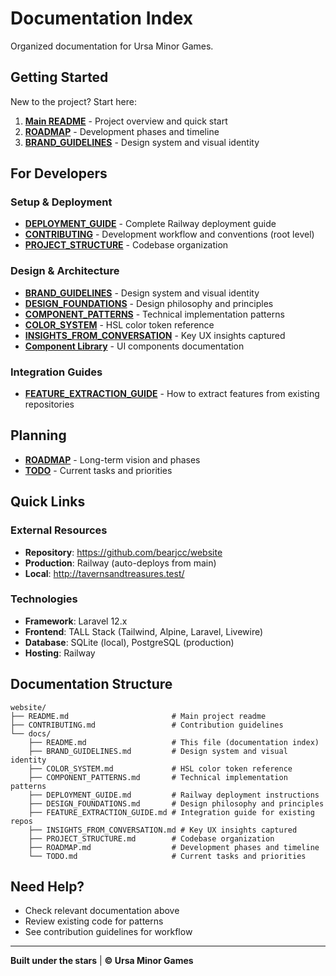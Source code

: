 # Documentation Index

Organized documentation for Ursa Minor Games.

## Getting Started

New to the project? Start here:

1. **[Main README](../README.md)** - Project overview and quick start
2. **[ROADMAP](../ROADMAP.md)** - Development phases and timeline
3. **[BRAND_GUIDELINES](../BRAND_GUIDELINES.md)** - Design system and visual identity

## For Developers

### Setup & Deployment
- **[DEPLOYMENT_GUIDE](DEPLOYMENT_GUIDE.md)** - Complete Railway deployment guide
- **[CONTRIBUTING](../CONTRIBUTING.md)** - Development workflow and conventions (root level)
- **[PROJECT_STRUCTURE](PROJECT_STRUCTURE.md)** - Codebase organization

### Design & Architecture
- **[BRAND_GUIDELINES](BRAND_GUIDELINES.md)** - Design system and visual identity
- **[DESIGN_FOUNDATIONS](DESIGN_FOUNDATIONS.md)** - Design philosophy and principles
- **[COMPONENT_PATTERNS](COMPONENT_PATTERNS.md)** - Technical implementation patterns
- **[COLOR_SYSTEM](COLOR_SYSTEM.md)** - HSL color token reference
- **[INSIGHTS_FROM_CONVERSATION](INSIGHTS_FROM_CONVERSATION.md)** - Key UX insights captured
- **[Component Library](../resources/views/components/ui/README.md)** - UI components documentation

### Integration Guides
- **[FEATURE_EXTRACTION_GUIDE](FEATURE_EXTRACTION_GUIDE.md)** - How to extract features from existing repositories

## Planning

- **[ROADMAP](ROADMAP.md)** - Long-term vision and phases
- **[TODO](TODO.md)** - Current tasks and priorities

## Quick Links

### External Resources
- **Repository**: https://github.com/bearjcc/website
- **Production**: Railway (auto-deploys from main)
- **Local**: http://tavernsandtreasures.test/

### Technologies
- **Framework**: Laravel 12.x
- **Frontend**: TALL Stack (Tailwind, Alpine, Laravel, Livewire)
- **Database**: SQLite (local), PostgreSQL (production)
- **Hosting**: Railway

## Documentation Structure

```
website/
├── README.md                       # Main project readme
├── CONTRIBUTING.md                 # Contribution guidelines
└── docs/
    ├── README.md                   # This file (documentation index)
    ├── BRAND_GUIDELINES.md         # Design system and visual identity
    ├── COLOR_SYSTEM.md             # HSL color token reference
    ├── COMPONENT_PATTERNS.md       # Technical implementation patterns
    ├── DEPLOYMENT_GUIDE.md         # Railway deployment instructions
    ├── DESIGN_FOUNDATIONS.md       # Design philosophy and principles
    ├── FEATURE_EXTRACTION_GUIDE.md # Integration guide for existing repos
    ├── INSIGHTS_FROM_CONVERSATION.md # Key UX insights captured
    ├── PROJECT_STRUCTURE.md        # Codebase organization
    ├── ROADMAP.md                  # Development phases and timeline
    └── TODO.md                     # Current tasks and priorities
```

## Need Help?

- Check relevant documentation above
- Review existing code for patterns
- See contribution guidelines for workflow

---

**Built under the stars** | **© Ursa Minor Games**

